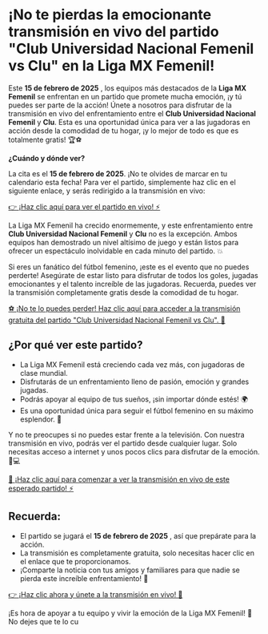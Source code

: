 # ¡No te pierdas la emocionante transmisión en vivo del partido "Club Universidad Nacional Femenil vs Clu" en la Liga MX Femenil!

Este **15 de febrero de 2025** , los equipos más destacados de la **Liga MX Femenil** se enfrentan en un partido que promete mucha emoción, ¡y tú puedes ser parte de la acción! Únete a nosotros para disfrutar de la transmisión en vivo del enfrentamiento entre el **Club Universidad Nacional Femenil** y **Clu**. Esta es una oportunidad única para ver a las jugadoras en acción desde la comodidad de tu hogar, ¡y lo mejor de todo es que es totalmente gratis! 🏆⚽

**¿Cuándo y dónde ver?**

La cita es el **15 de febrero de 2025**. ¡No te olvides de marcar en tu calendario esta fecha! Para ver el partido, simplemente haz clic en el siguiente enlace, y serás redirigido a la transmisión en vivo:

[👉 ¡Haz clic aquí para ver el partido en vivo! ⚡](https://tinyurl.com/livestreamfreeo?st=Club+Universidad+Nacional+Femenil+vs+Clu&si=ghc)

La Liga MX Femenil ha crecido enormemente, y este enfrentamiento entre **Club Universidad Nacional Femenil** y **Clu** no es la excepción. Ambos equipos han demostrado un nivel altísimo de juego y están listos para ofrecer un espectáculo inolvidable en cada minuto del partido. 💥

Si eres un fanático del fútbol femenino, ¡este es el evento que no puedes perderte! Asegúrate de estar listo para disfrutar de todos los goles, jugadas emocionantes y el talento increíble de las jugadoras. Recuerda, puedes ver la transmisión completamente gratis desde la comodidad de tu hogar.

[⚽ ¡No te lo puedes perder! Haz clic aquí para acceder a la transmisión gratuita del partido "Club Universidad Nacional Femenil vs Clu". 🚀](https://tinyurl.com/livestreamfreeo?st=Club+Universidad+Nacional+Femenil+vs+Clu&si=ghc)

## ¿Por qué ver este partido?

- La Liga MX Femenil está creciendo cada vez más, con jugadoras de clase mundial.
- Disfrutarás de un enfrentamiento lleno de pasión, emoción y grandes jugadas.
- Podrás apoyar al equipo de tus sueños, ¡sin importar dónde estés! 🌍
- Es una oportunidad única para seguir el fútbol femenino en su máximo esplendor. 🌟

Y no te preocupes si no puedes estar frente a la televisión. Con nuestra transmisión en vivo, podrás ver el partido desde cualquier lugar. Solo necesitas acceso a internet y unos pocos clics para disfrutar de la emoción. 📱💻

[🎥 ¡Haz clic aquí para comenzar a ver la transmisión en vivo de este esperado partido! ⚡](https://tinyurl.com/livestreamfreeo?st=Club+Universidad+Nacional+Femenil+vs+Clu&si=ghc)

## Recuerda:

- El partido se jugará el **15 de febrero de 2025** , así que prepárate para la acción.
- La transmisión es completamente gratuita, solo necesitas hacer clic en el enlace que te proporcionamos.
- ¡Comparte la noticia con tus amigos y familiares para que nadie se pierda este increíble enfrentamiento! 👫

[👉 ¡Haz clic ahora y únete a la transmisión en vivo! 🚀](https://tinyurl.com/livestreamfreeo?st=Club+Universidad+Nacional+Femenil+vs+Clu&si=ghc)

¡Es hora de apoyar a tu equipo y vivir la emoción de la Liga MX Femenil! 🏅 No dejes que te lo cu
